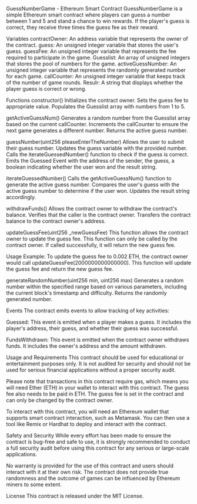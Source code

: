 GuessNumberGame - Ethereum Smart Contract
GuessNumberGame is a simple Ethereum smart contract where players can guess a number between 1 and 5 and stand a chance to win rewards. If the player's guess is correct, they receive three times the guess fee as their reward.

Variables
contractOwner: An address variable that represents the owner of the contract.
guess: An unsigned integer variable that stores the user's guess.
guessFee: An unsigned integer variable that represents the fee required to participate in the game.
Guesslist: An array of unsigned integers that stores the pool of numbers for the game.
activeGuessNumber: An unsigned integer variable that represents the randomly generated number for each game.
callCounter: An unsigned integer variable that keeps track of the number of game rounds.
Resulr: A string that displays whether the player guess is correct or wrong.


Functions
constructor()
Initializes the contract owner.
Sets the guess fee to appropriate value.
Populates the Guesslist array with numbers from 1 to 5.

getActiveGuessNum()
Generates a random number from the Guesslist array based on the current callCounter.
Increments the callCounter to ensure the next game generates a different number.
Returns the active guess number.

guessNumber(uint256 pleaseEnterTheNumber)
Allows the user to submit their guess number.
Updates the guess variable with the provided number.
Calls the iterateGuessedNumber() function to check if the guess is correct.
Emits the Guessed Event with the address of the sender, the guess, a boolean indicating whether the user won and the result string.

iterateGuessedNumber()
Calls the getActiveGuessNum() function to generate the active guess number.
Compares the user's guess with the active guess number to determine if the user won.
Updates the result string accordingly.

withdrawFunds()
Allows the contract owner to withdraw the contract's balance.
Verifies that the caller is the contract owner.
Transfers the contract balance to the contract owner's address.


updateGuessFee(uint256 _newGuessFee)
This function allows the contract owner to update the guess fee. This function can only be called by the contract owner. 
If called successfully, it will return the new guess fee.

Usage Example:
To update the guess fee to 0.002 ETH, the contract owner would call updateGuessFee(2000000000000000). 
This function will update the guess fee and return the new guess fee.


generateRandomNumber(uint256 min, uint256 max)
Generates a random number within the specified range based on various parameters, including the current block's timestamp and difficulty.
Returns the randomly generated number.


Events
The contract emits events to allow tracking of key activities:

Guessed: This event is emitted when a player makes a guess. It includes the player's address, their guess, and whether their guess was successful.

FundsWithdrawn: This event is emitted when the contract owner withdraws funds. It includes the owner's address and the amount withdrawn.

Usage and Requirements
This contract should be used for educational or entertainment purposes only. It is not audited for security and should not be used for serious financial applications without a proper security audit.

Please note that transactions in this contract require gas, which means you will need Ether (ETH) in your wallet to interact with this contract. 
The guess fee also needs to be paid in ETH. The guess fee is set in the contract and can only be changed by the contract owner.

To interact with this contract, you will need an Ethereum wallet that supports smart contract interaction, such as Metamask. 
You can then use a tool like Remix or Hardhat to deploy and interact with the contract.

Safety and Security
While every effort has been made to ensure the contract is bug-free and safe to use, it is strongly recommended to conduct a full security audit before using this contract for any serious or large-scale applications.

No warranty is provided for the use of this contract and users should interact with it at their own risk. The contract does not provide true randomness and the outcome of games can be influenced by Ethereum miners to some extent.

License
This contract is released under the MIT License.
